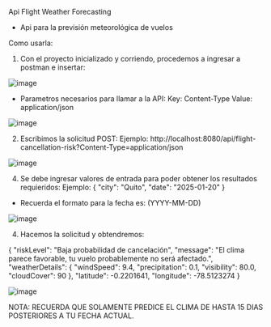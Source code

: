 Api Flight Weather Forecasting

- Api para la previsión meteorológica de vuelos

Como usarla:

1. Con el proyecto inicializado y corriendo, procedemos a ingresar a postman e insertar:

![image](https://github.com/user-attachments/assets/344a15cb-e11e-43a4-8ac8-db240ed0cb47)

- Parametros necesarios para llamar a la API: 
Key: Content-Type
Value: application/json

![image](https://github.com/user-attachments/assets/0f0b5954-c9d2-4f5c-8d79-a0b62e3cfc8e)

2. Escribimos la solicitud POST:
Ejemplo: 
http://localhost:8080/api/flight-cancellation-risk?Content-Type=application/json

![image](https://github.com/user-attachments/assets/cfddafcd-4cc6-4470-8c46-7c4d2c7d0738)

4. Se debe ingresar valores de entrada para poder obtener los resultados requieridos:
Ejemplo:
{
  "city": "Quito",
  "date": "2025-01-20"
}

- Recuerda el formato para la fecha es: (YYYY-MM-DD)

![image](https://github.com/user-attachments/assets/3e820a5f-f0e2-4d5f-b10b-2c984dcbf7d3)

4. Hacemos la solicitud y obtendremos:

{
    "riskLevel": "Baja probabilidad de cancelación",
    "message": "El clima parece favorable, tu vuelo probablemente no será afectado.",
    "weatherDetails": {
        "windSpeed": 9.4,
        "precipitation": 0.1,
        "visibility": 80.0,
        "cloudCover": 90
    },
    "latitude": -0.2201641,
    "longitude": -78.5123274
}

![image](https://github.com/user-attachments/assets/ff1dfd23-e992-47b7-ac07-786bbbb77578)


NOTA: RECUERDA QUE SOLAMENTE PREDICE EL CLIMA DE HASTA 15 DIAS POSTERIORES A TU FECHA ACTUAL.
